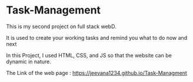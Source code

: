 # Task-Management

This is my second project on full stack webD.

It is used to create your working tasks and remind you what to do now and next

In this Project, I used HTML, CSS, and JS so that the website can be dynamic in nature.

The Link of the web page : https://jeevana1234.github.io/Task-Managment

